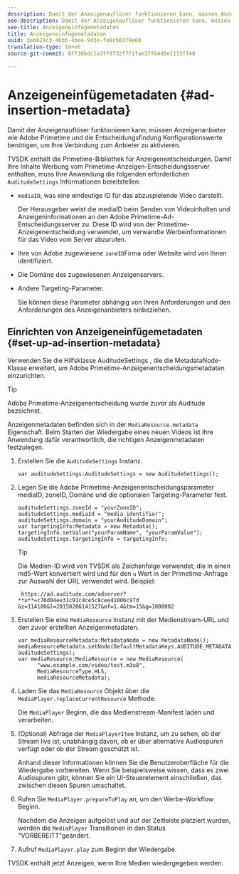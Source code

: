 ```yaml
---
description: Damit der Anzeigenauflöser funktionieren kann, müssen Anzeigenanbieter wie Adobe Primetime und die Entscheidungsfindung Konfigurationswerte benötigen, um Ihre Verbindung zum Anbieter zu aktivieren.
seo-description: Damit der Anzeigenauflöser funktionieren kann, müssen Anzeigenanbieter wie Adobe Primetime und die Entscheidungsfindung Konfigurationswerte benötigen, um Ihre Verbindung zum Anbieter zu aktivieren.
seo-title: Anzeigeneinfügemetadaten
title: Anzeigeneinfügemetadaten
uuid: 3eb024c3-4bb5-4bee-943e-fe0c60379e60
translation-type: tm+mt
source-git-commit: 8ff38bdc1a7ff9732f7f1fae37f64d0e1113ff40

---
```



# Anzeigeneinfügemetadaten {#ad-insertion-metadata}

Damit der Anzeigenauflöser funktionieren kann, müssen Anzeigenanbieter wie Adobe Primetime und die Entscheidungsfindung Konfigurationswerte benötigen, um Ihre Verbindung zum Anbieter zu aktivieren.

TVSDK enthält die Primetime-Bibliothek für Anzeigenentscheidungen. Damit Ihre Inhalte Werbung vom Primetime-Anzeigen-Entscheidungsserver enthalten, muss Ihre Anwendung die folgenden erforderlichen `AuditudeSettings` Informationen bereitstellen:

* `mediaID`, was eine eindeutige ID für das abzuspielende Video darstellt.

   Der Herausgeber weist die mediaID beim Senden von Videoinhalten und Anzeigeninformationen an den Adobe Primetime-Ad-Entscheidungsserver zu. Diese ID wird von der Primetime-Anzeigenentscheidung verwendet, um verwandte Werbeinformationen für das Video vom Server abzurufen.

* Ihre von Adobe zugewiesene `zoneID`Firma oder Website wird von Ihnen identifiziert.
* Die Domäne des zugewiesenen Anzeigenservers.
* Andere Targeting-Parameter.

   Sie können diese Parameter abhängig von Ihren Anforderungen und den Anforderungen des Anzeigenanbieters einbeziehen.

## Einrichten von Anzeigeneinfügemetadaten {#set-up-ad-insertion-metadata}

Verwenden Sie die Hilfsklasse AuditudeSettings , die die MetadataNode-Klasse erweitert, um Adobe Primetime-Anzeigenentscheidungsmetadaten einzurichten.

>[!TIP]
>
>Adobe Primetime-Anzeigenentscheidung wurde zuvor als Auditude bezeichnet.

Anzeigenmetadaten befinden sich in der `MediaResource.metadata` Eigenschaft. Beim Starten der Wiedergabe eines neuen Videos ist Ihre Anwendung dafür verantwortlich, die richtigen Anzeigenmetadaten festzulegen.

1. Erstellen Sie die `AuditudeSettings` Instanz.

   ```
   var auditudeSettings:AuditudeSettings = new AuditudeSettings();
   ```

1. Legen Sie die Adobe Primetime-Anzeigenentscheidungsparameter mediaID, zoneID, Domäne und die optionalen Targeting-Parameter fest.

   ```
   auditudeSettings.zoneId = "yourZoneID"; 
   auditudeSettings.mediaId = "media_identifier"; 
   auditudeSettings.domain = "yourAuditudeDomain"; 
   var targetingInfo:Metadata = new Metadata(); 
   targetingInfo.setValue("yourParamName", "yourParamValue"); 
   auditudeSettings.targetingInfo = targetingInfo;
   ```

   >[!TIP]
   >
   >Die Medien-ID wird von TVSDK als Zeichenfolge verwendet, die in einen md5-Wert konvertiert wird und für den `u` Wert in der Primetime-Anfrage zur Auswahl der URL verwendet wird. Beispiel:
   >
   >
   >` https://ad.auditude.com/adserver? **u**=c76d04ee31c91c4ce5c8cee41006c97d &z=114100&l=20150206141527&of=1.4&tm=15&g=1000002`

1. Erstellen Sie eine `MediaResource` Instanz mit der Medienstream-URL und den zuvor erstellten Anzeigenmetadaten.

   ```
   var mediaResourceMetadata:MetadataNode = new MetadataNode(); 
   mediaResourceMetadata.setNode(DefaultMetadataKeys.AUDITUDE_METADATA_KEY, auditudeSettings); 
   var mediaResource:MediaResource = new MediaResource( 
         "www.example.com/video/test.m3u8", 
         MediaResourceType.HLS,  
         mediaResourceMetadata);
   ```

1. Laden Sie das `MediaResource` Objekt über die `MediaPlayer.replaceCurrentResource` Methode.

   Die `MediaPlayer` Beginn, die das Medienstream-Manifest laden und verarbeiten.

1. (Optional) Abfrage der `MediaPlayerItem` Instanz, um zu sehen, ob der Stream live ist, unabhängig davon, ob er über alternative Audiospuren verfügt oder ob der Stream geschützt ist.

   Anhand dieser Informationen können Sie die Benutzeroberfläche für die Wiedergabe vorbereiten. Wenn Sie beispielsweise wissen, dass es zwei Audiospuren gibt, können Sie ein UI-Steuerelement einschließen, das zwischen diesen Spuren umschaltet.

1. Rufen Sie `MediaPlayer.prepareToPlay` an, um den Werbe-Workflow Beginn.

   Nachdem die Anzeigen aufgelöst und auf der Zeitleiste platziert wurden, werden die `MediaPlayer` Transitionen in den Status &quot;VORBEREITT&quot;geändert.
1. Aufruf `MediaPlayer.play` zum Beginn der Wiedergabe.

TVSDK enthält jetzt Anzeigen, wenn Ihre Medien wiedergegeben werden.